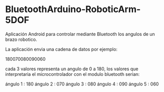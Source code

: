 # BluetoothArduino-RoboticArm-5DOF

Aplicación Android para controlar mediante Bluetooth los angulos de un brazo robotico.

La aplicación envia una cadena de datos por ejemplo:

180070080090060

cada 3 valores representa un angulo de 0 a 180, los valores que interpretaria el microcontrolador con el modulo bluetooth serian:

ángulo 1 : 180
ángulo 2 : 070
ángulo 3 : 080
ángulo 4 : 090
ángulo 5 : 060
